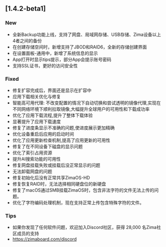 ## [1.4.2-beta1]
### New
- 全新Backup功能上线，支持了网盘、局域网存储、USB存储、Zima设备以上4者之间的备份
- 在创建存储空间时，新增支持了JBOD和RAID6，全新的存储创建界面
- 在设置面板-通用中，新增了系统信息的显示
- App打开时显示tips提示，部分App会提示账号密码
- 支持SSL证书，更好的访问安全性
### Fixed
- 修复扩容完成后，界面还是显示在扩容中
- 应用下载相关优化与修复
- 智能高可用代理: 不改变配置的情况下自动切换和尝试透明的镜像代理,实现在不同网络环境下顺利拉取镜像,大幅提升全球用户的可用性和下载成功率
- 优化了应用下载流程,提升了整体下载体验
- 显著提升了应用下载速度
- 修复了进度条显示不准确的问题,使进度展示更加精确
- 优化设备重启后应用的启动时间
- 优化了应用更新检查机制,提高了应用更新的可用性
- 修复了在不同设备下磁盘的显示问题
- 优化了索引占用资源
- 提升AI搜索功能的可用性
- 修复网盘挂载失败或挂载后没正常显示的问题
- 无法卸载网盘的问题
- 修复初始化后没有正常共享ZimaOS-HD
- 修复恢复RAID时，无法选择相同硬盘位的新硬盘
- 修复了macOS通过SMB挂载ZimaOS时，包含非法字符的文件无法上传的问题。
- 优化了字符编码处理机制，现在支持正常上传包含特殊字符的文件。
### Tips
- 如果你发现了任何软件问题，欢迎加入Discord社区，获得 28,000 名Zima社区成员的支持
- <a href="https://zimaboard.com/discord" target="_blank" style="color:blue">https://zimaboard.com/discord</a>